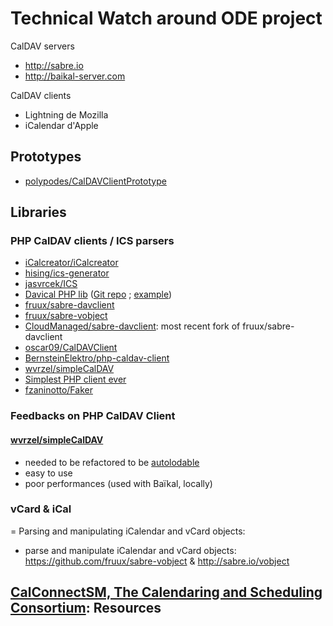 # Technical Watch around ODE project

CalDAV servers

- http://sabre.io
- http://baikal-server.com

CalDAV clients
- Lightning de Mozilla
- iCalendar d'Apple

## Prototypes

- [polypodes/CalDAVClientPrototype](https://github.com/polypodes/CalDAVClientPrototype)

## Libraries


### PHP CalDAV clients / ICS parsers

- [iCalcreator/iCalcreator](https://github.com/iCalcreator/iCalcreator)
- [hising/ics-generator](https://github.com/hising/ics-generator)
- [jasvrcek/ICS](https://github.com/jasvrcek/ICS)
- [Davical PHP lib](http://www.davical.org) ([Git repo](http://repo.or.cz/w/davical.git) ; [example](http://www.aadl.org/node/261978))
- [fruux/sabre-davclient](https://github.com/fruux/sabre-davclient)
- [fruux/sabre-vobject](https://github.com/fruux/sabre-vobject)
- [CloudManaged/sabre-davclient](https://github.com/CloudManaged/sabre-davclient): most recent fork of fruux/sabre-davclient
- [oscar09/CalDAVClient](https://github.com/oscar09/CalDAVClient)
- [BernsteinElektro/php-caldav-client](https://github.com/BernsteinElektro/php-caldav-client/blob/master/lib/BE/CalDav/Client.php)
- [wvrzel/simpleCalDAV](https://github.com/wvrzel/simpleCalDAV)
- [Simplest PHP client ever](http://trentrichardson.com/2012/06/22/put-caldav-events-to-calendar-in-php/)
- [fzaninotto/Faker](https://github.com/fzaninotto/Faker)

### Feedbacks on PHP CalDAV Client

#### [wvrzel/simpleCalDAV](https://github.com/wvrzel/simpleCalDAV)

- needed to be refactored to be [autolodable](http://www.php-fig.org/psr/psr-0/)
- easy to use
- poor performances (used with Baïkal, locally) 

### vCard & iCal

= Parsing and manipulating iCalendar and vCard objects:

- parse and manipulate iCalendar and vCard objects: https://github.com/fruux/sabre-vobject & http://sabre.io/vobject


## [CalConnectSM, The Calendaring and Scheduling Consortium](http://www.calconnect.org/resources.shtml): Resources

